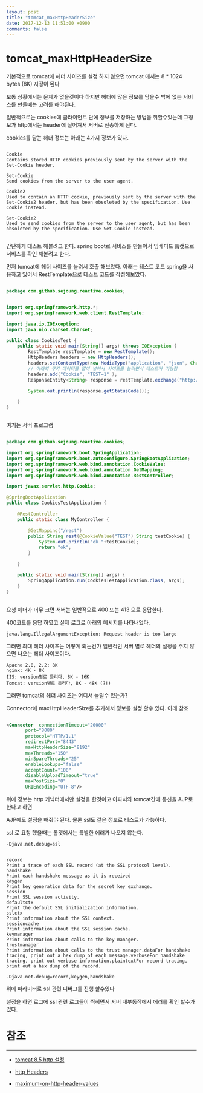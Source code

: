 ```yaml
---
layout: post
title: "tomcat_maxHttpHeaderSize"
date: 2017-12-13 11:51:00 +0900
comments: false
---
```


# tomcat_maxHttpHeaderSize

기본적으로 tomcat에 헤더 사이즈를 설정 하지 않으면 tomcat 에서는 8 * 1024 bytes (8K) 지정이 된다 

보통 상황에서는 문제가 없을것이다 하지만 헤더에 많은 정보를 담을수 밖에 없는 서비스를 만들때는 고려를 해야된다.

일반적으로는 cookies에 클라이언트 단에 정보를 저장하는 방법을 취할수있는데 그정보가 http에서는 header에 실어져서 서버로 전송하게 된다.

cookies를 담는 헤더 정보는 아래는 4가지 정보가 있다.

```

Cookie
Contains stored HTTP cookies previously sent by the server with the Set-Cookie header.

Set-Cookie
Send cookies from the server to the user agent.

Cookie2 
Used to contain an HTTP cookie, previously sent by the server with the Set-Cookie2 header, but has been obsoleted by the specification. Use Cookie instead.

Set-Cookie2 
Used to send cookies from the server to the user agent, but has been obsoleted by the specification. Use Set-Cookie instead.


```

간단하게 테스트 해볼려고 한다. spring boot로 서비스를 만들어서 임베디드 톰캣으로 서비스를 확인 해볼려고 한다.

먼저 tomcat에 헤더 사이즈를 늘려서 호출 해보았다. 아래는 테스트 코드 spring을 사용하고 있어서 RestTemplate으로 테스트 코드를 작성해보았다.


```java

package com.github.sejoung.reactive.cookies;


import org.springframework.http.*;
import org.springframework.web.client.RestTemplate;

import java.io.IOException;
import java.nio.charset.Charset;

public class CookiesTest {
    public static void main(String[] args) throws IOException {
        RestTemplate restTemplate = new RestTemplate();
        HttpHeaders headers = new HttpHeaders();
        headers.setContentType(new MediaType("application", "json", Charset.forName("UTF-8")));
		// 아래의 쿠키 데이터를 많이 넣어서 사이즈를 늘리면서 테스트가 가능함
        headers.add("Cookie", "TEST=1" );
        ResponseEntity<String> response = restTemplate.exchange("http://localhost:8080/rest", HttpMethod.GET, new HttpEntity<String>(headers), String.class);

        System.out.println(response.getStatusCode());

    }
}



```

여기는 서버 프로그램 

```java

package com.github.sejoung.reactive.cookies;

import org.springframework.boot.SpringApplication;
import org.springframework.boot.autoconfigure.SpringBootApplication;
import org.springframework.web.bind.annotation.CookieValue;
import org.springframework.web.bind.annotation.GetMapping;
import org.springframework.web.bind.annotation.RestController;

import javax.servlet.http.Cookie;

@SpringBootApplication
public class CookiesTestApplication {

    @RestController
    public static class MyController {

        @GetMapping("/rest")
        public String rest(@CookieValue("TEST") String testCookie) {
            System.out.println("ok "+testCookie);
            return "ok";
        }

    }

    public static void main(String[] args) {
        SpringApplication.run(CookiesTestApplication.class, args);
    }
}



```

요청 헤더가 너무 크면 서버는 일반적으로 400 또는 413 으로 응답한다.

400코드를 응답 하였고 실제 로그로 아래의 메시지를 나타내었다.


```
java.lang.IllegalArgumentException: Request header is too large

```

그러면 최대 헤더 사이즈는 어떻게 되는건가 일반적인 서버 별로 헤더의 설정을 주지 않으면 나오는 헤더 사이즈이다.

```
Apache 2.0, 2.2: 8K
nginx: 4K - 8K
IIS: version별로 틀리다, 8K - 16K
Tomcat: version별로 틀리다, 8K - 48K (?!)

```

그러면 tomcat의 헤더 사이즈는 어디서 늘릴수 있는가?

Connector에 maxHttpHeaderSize를 추가해서 정보를 설정 할수 있다. 아래 참조


```xml

<Connector  connectionTimeout="20000" 
       port="8080" 
       protocol="HTTP/1.1" 
       redirectPort="8443" 
       maxHttpHeaderSize="8192" 
       maxThreads="150"
       minSpareThreads="25"
       enableLookups="false"
       acceptCount="100"
       disableUploadTimeout="true"
       maxPostSize="0"
       URIEncoding="UTF-8"/>

```

위에 정보는 http 커넥터에서만 설정을 한것이고 아파치와 tomcat간에 통신을 AJP로 한다고 하면 

AJP에도 설정을 해줘야 된다. 물론 ssl도 같은 정보로 테스트가 가능하다.

ssl 로 요청 했을때는 톰캣에서는 특별한 에러가 나오지 않는다.

```
-Djava.net.debug=ssl
 
 
record
Print a trace of each SSL record (at the SSL protocol level).
handshake
Print each handshake message as it is received
keygen
Print key generation data for the secret key exchange.
session
Print SSL session activity.
defaultctx
Print the default SSL initialization information.
sslctx
Print information about the SSL context.
sessioncache
Print information about the SSL session cache.
keymanager
Print information about calls to the key manager.
trustmanager
Print information about calls to the trust manager.dataFor handshake tracing, print out a hex dump of each message.verboseFor handshake tracing, print out verbose information.plaintextFor record tracing, print out a hex dump of the record.

-Djava.net.debug=record,keygen,handshake

```


위에 파라미터로 ssl 관련 디버그를 진행 할수있다 

설정을 하면 로그에 ssl 관련 로그들이 찍히면서 서버 내부동작에서 에러를 확인 할수가 있다.


# 참조 
-----
* [tomcat 8.5 http 설정](http://tomcat.apache.org/tomcat-8.5-doc/config/http.html)

* [http Headers](https://developer.mozilla.org/en-US/docs/Web/HTTP/Headers)

* [maximum-on-http-header-values](https://stackoverflow.com/questions/686217/maximum-on-http-header-values)



